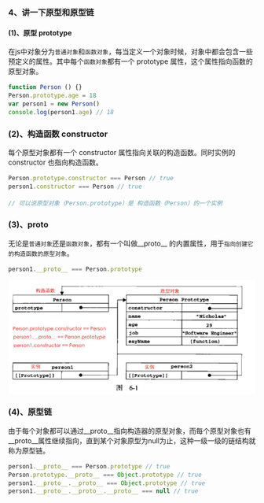 ### 4、讲一下原型和原型链

#### (1)、原型 prototype

在js中对象分为`普通对象`和`函数对象`，每当定义一个对象时候，对象中都会包含一些预定义的属性。其中每个`函数对象`都有一个 prototype 属性，这个属性指向函数的原型对象。  

```js
function Person () {}
Person.prototype.age = 18
var person1 = new Person()
console.log(person1.age) // 18
```

### (2)、构造函数 constructor
每个原型对象都有一个 constructor 属性指向关联的构造函数。同时实例的 constructor 也指向构造函数。

```js
Person.prototype.constructor === Person // true
person1.constructor === Person // true

// 可以说原型对象（Person.prototype）是 构造函数（Person）的一个实例
```

### (3)、__proto__
无论是`普通对象`还是`函数对象`，都有一个叫做__proto__ 的内置属性，用于`指向创建它的构造函数的原型对象`。

```js
person1.__proto__ === Person.prototype
```
<div style="text-align: center;">
    <img src="/img/js-prototype.webp" width="700" alt="图片名称" align=center />
</div>

### (4)、原型链
由于每个对象都可以通过__proto__指向构造器的原型对象，而每个原型对象也有__proto__属性继续指向，直到某个对象原型为null为止，这种一级一级的链结构就称为原型链。

```js
person1.__proto__ === Person.prototype // true
Person.prototype.__proto__ === Object.prototype // true
person1.__proto__.__proto__ === Object.prototype // true
person1.__proto__.__proto__.__proto__ === null // true
```